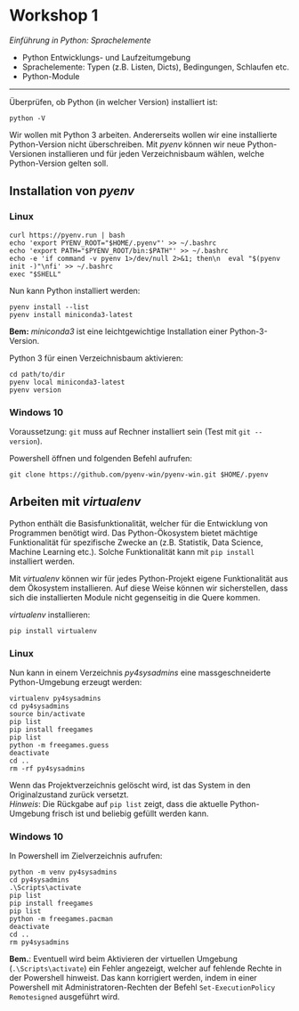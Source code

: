 # Workshop 1

*Einführung in Python: Sprachelemente*

- Python Entwicklungs- und Laufzeitumgebung   
- Sprachelemente: Typen (z.B. Listen, Dicts), Bedingungen, Schlaufen etc.   
- Python-Module

***

Überprüfen, ob Python (in welcher Version) installiert ist:

`python -V`

Wir wollen mit Python 3 arbeiten. Andererseits wollen wir eine installierte Python-Version nicht überschreiben. Mit *pyenv* können wir neue Python-Versionen installieren und für jeden Verzeichnisbaum wählen, welche Python-Version gelten soll.

## Installation von *pyenv*

### **Linux**

```
curl https://pyenv.run | bash
echo 'export PYENV_ROOT="$HOME/.pyenv"' >> ~/.bashrc
echo 'export PATH="$PYENV_ROOT/bin:$PATH"' >> ~/.bashrc
echo -e 'if command -v pyenv 1>/dev/null 2>&1; then\n  eval "$(pyenv init -)"\nfi' >> ~/.bashrc
exec "$SHELL"
```
Nun kann Python installiert werden:
```
pyenv install --list
pyenv install miniconda3-latest
```
**Bem:** *miniconda3* ist eine leichtgewichtige Installation einer Python-3-Version.

Python 3 für einen Verzeichnisbaum aktivieren:
```
cd path/to/dir
pyenv local miniconda3-latest
pyenv version
```
### **Windows 10**

Voraussetzung: `git` muss auf Rechner installiert sein (Test mit `git --version`).

Powershell öffnen und folgenden Befehl aufrufen:
```
git clone https://github.com/pyenv-win/pyenv-win.git $HOME/.pyenv
```


## Arbeiten mit *virtualenv*

Python enthält die Basisfunktionalität, welcher für die Entwicklung von Programmen benötigt wird. Das Python-Ökosystem bietet mächtige Funktionalität für spezifische Zwecke an (z.B. Statistik, Data Science, Machine Learning etc.). Solche Funktionalität kann mit `pip install` installiert werden.

Mit *virtualenv* können wir für jedes Python-Projekt eigene Funktionalität aus dem Ökosystem installieren. Auf diese Weise können wir sicherstellen, dass sich die installierten Module nicht gegenseitig in die Quere kommen.

*virtualenv* installieren:

`pip install virtualenv`

### **Linux**

Nun kann in einem Verzeichnis *py4sysadmins* eine massgeschneiderte Python-Umgebung erzeugt werden:
```
virtualenv py4sysadmins
cd py4sysadmins
source bin/activate
pip list
pip install freegames
pip list
python -m freegames.guess
deactivate
cd ..
rm -rf py4sysadmins
```
Wenn das Projektverzeichnis gelöscht wird, ist das System in den Originalzustand zurück versetzt.   
*Hinweis*: Die Rückgabe auf `pip list` zeigt, dass die aktuelle Python-Umgebung frisch ist und beliebig gefüllt werden kann.

### **Windows 10**

In Powershell im Zielverzeichnis aufrufen:
```
python -m venv py4sysadmins
cd py4sysadmins
.\Scripts\activate
pip list
pip install freegames
pip list
python -m freegames.pacman
deactivate
cd ..
rm py4sysadmins
```

**Bem.**: Eventuell wird beim Aktivieren der virtuellen Umgebung (`.\Scripts\activate`) ein Fehler angezeigt, welcher auf fehlende Rechte in der Powershell hinweist. Das kann korrigiert werden, indem in einer Powershell mit Administratoren-Rechten der Befehl `Set-ExecutionPolicy Remotesigned` ausgeführt wird.

